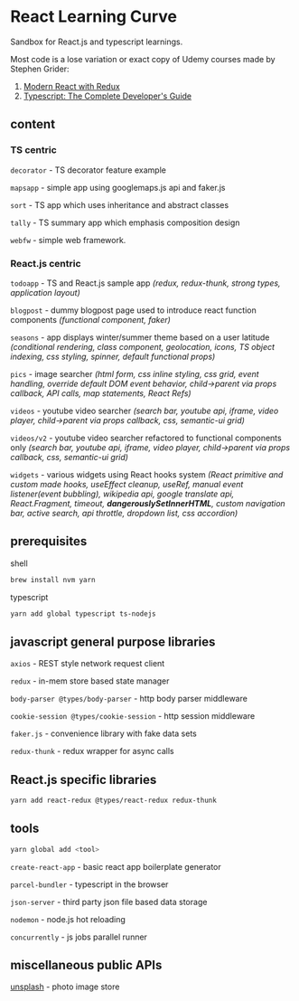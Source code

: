 # React Learning Curve

Sandbox for React.js and typescript learnings.

Most code is a lose variation or exact copy of Udemy courses made by Stephen Grider:

1. [Modern React with Redux](https://www.udemy.com/course/react-redux)
2. [Typescript: The Complete Developer's Guide](https://www.udemy.com/course/typescript-the-complete-developers-guide)

## content

### TS centric

`decorator` - TS decorator feature example

`mapsapp` - simple app using googlemaps.js api and faker.js

`sort` - TS app which uses inheritance and abstract classes

`tally` - TS summary app which emphasis composition design

`webfw` - simple web framework.

### React.js centric

`todoapp` - TS and React.js sample app _(redux, redux-thunk, strong types, application layout)_

`blogpost` - dummy blogpost page used to introduce react function components _(functional component, faker)_

`seasons` - app displays winter/summer theme based on a user latitude _(conditional rendering, class component, geolocation, icons, TS object indexing, css styling, spinner, default functional props)_

`pics` - image searcher _(html form, css inline styling, css grid, event handling, override default DOM event behavior, child->parent via props callback, API calls, map statements, React Refs)_

`videos` - youtube video searcher _(search bar, youtube api, iframe, video player, child->parent via props callback, css, semantic-ui grid)_

`videos/v2` - youtube video searcher refactored to functional components only _(search bar, youtube api, iframe, video player, child->parent via props callback, css, semantic-ui grid)_

`widgets` - various widgets using React hooks system _(React primitive and custom made hooks, useEffect cleanup, useRef, manual event listener(event bubbling), wikipedia api, google translate api, React.Fragment, timeout, **dangerouslySetInnerHTML**, custom navigation bar, active search, api throttle, dropdown list, css accordion)_

## prerequisites

shell

```bash
brew install nvm yarn
```

typescript

```bash
yarn add global typescript ts-nodejs
```

## javascript general purpose libraries

`axios` - REST style network request client

`redux` - in-mem store based state manager

`body-parser @types/body-parser` - http body parser middleware

`cookie-session @types/cookie-session` - http session middleware

`faker.js` - convenience library with fake data sets

`redux-thunk` - redux wrapper for async calls

## React.js specific libraries

```bash
yarn add react-redux @types/react-redux redux-thunk
```

## tools

```bash
yarn global add <tool>
```

`create-react-app` - basic react app boilerplate generator

`parcel-bundler` - typescript in the browser

`json-server` - third party json file based data storage

`nodemon` - node.js hot reloading

`concurrently` - js jobs parallel runner

## miscellaneous public APIs

[unsplash](https://unsplash.com/developers) - photo image store
